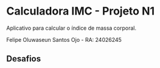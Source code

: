 # Calculadora IMC - Projeto N1

Aplicativo para calcular o índice de massa corporal.

Felipe Oluwaseun Santos Ojo - RA: 24026245

## Desafios




